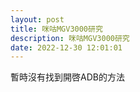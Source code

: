 ```yaml
---
layout: post
title: 咪咕MGV3000研究 
description: 咪咕MGV3000研究 
date: 2022-12-30 12:01:01
---
```



暫時沒有找到開啓ADB的方法
